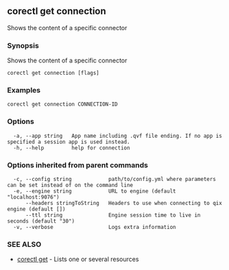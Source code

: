 ## corectl get connection

Shows the content of a specific connector

### Synopsis

Shows the content of a specific connector

```
corectl get connection [flags]
```

### Examples

```
corectl get connection CONNECTION-ID
```

### Options

```
  -a, --app string   App name including .qvf file ending. If no app is specified a session app is used instead.
  -h, --help         help for connection
```

### Options inherited from parent commands

```
  -c, --config string            path/to/config.yml where parameters can be set instead of on the command line
  -e, --engine string            URL to engine (default "localhost:9076")
      --headers stringToString   Headers to use when connecting to qix engine (default [])
      --ttl string               Engine session time to live in seconds (default "30")
  -v, --verbose                  Logs extra information
```

### SEE ALSO

* [corectl get](corectl_get.md)	 - Lists one or several resources

